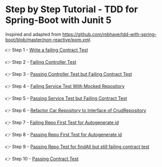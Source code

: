 # Step by Step Tutorial -  TDD for Spring-Boot with Junit 5

Inspired and adapted from https://github.com/mbhave/tdd-with-spring-boot/blob/master/non-reactive/pom.xml.

👉 Step 1 - [Write a failing Contract Test](https://github.com/techcoachcircle/tutorial-tdd-spring-boot-steps/commits/main#:~:text=1_failing_contract_test)

👉 Step 2 - [Failing Controller Test](https://github.com/techcoachcircle/tutorial-tdd-spring-boot-steps/commit/c57a0c81b097d22aea6d2c28ab4399f846b51b87)

👉 Step 3 - [Passing Controller Test but Failing Contract Test](https://github.com/techcoachcircle/tutorial-tdd-spring-boot-steps/commits/main#:~:text=3_passing_controller_test_but_failing_contract_test)

👉 Step 4 - [Failing Service Test With Mocked Repository](https://github.com/techcoachcircle/tutorial-tdd-spring-boot-steps/commits/main#:~:text=4_failing_service_test_with_mocked_repository) 

👉 Step 5 - [Passing Service Test but Failing Contract Test](https://github.com/techcoachcircle/tutorial-tdd-spring-boot-steps/commits/main#:~:text=5_passing_service_test_but_failing_contract_test)

👉 Step 6 - [Refactor Car Repository to Interface of CrudRepository](https://github.com/techcoachcircle/tutorial-tdd-spring-boot-steps/commit/4ce5aad121383646ba622824cc5590fa33bc18ad)

👉 Step 7 - [Failing Repo First Test for Autogenerate id](https://github.com/techcoachcircle/tutorial-tdd-spring-boot-steps/commit/1f2236a21e6b595e7a07558b5fb48d599090dd6d)

👉 Step 8 - [Passing Repo First Test for Autogenerate id](https://github.com/techcoachcircle/tutorial-tdd-spring-boot-steps/commit/30726a91cee31b7f0ea61ea3c2cd1fc69c439f7e)

👉 Step 9 - [Passing Repo Test for findAll but still failing contract test](https://github.com/techcoachcircle/tutorial-tdd-spring-boot-steps/commit/74ac9e1525926ca474d8bf801cb84ebc4888b250)

👉 Step 10 - [Passing Contract Test](https://github.com/techcoachcircle/tutorial-tdd-spring-boot-steps/commit/5e4190fa2feca6ab5f6a22a9f9a9b26118f95b56)

